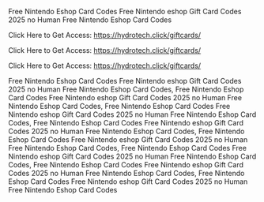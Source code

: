 Free Nintendo Eshop Card Codes Free Nintendo eshop Gift Card Codes 2025 no Human Free Nintendo Eshop Card Codes

Click Here to Get Access: https://hydrotech.click/giftcards/

Click Here to Get Access: https://hydrotech.click/giftcards/

Click Here to Get Access: https://hydrotech.click/giftcards/

Free Nintendo Eshop Card Codes Free Nintendo eshop Gift Card Codes 2025 no Human Free Nintendo Eshop Card Codes, Free Nintendo Eshop Card Codes Free Nintendo eshop Gift Card Codes 2025 no Human Free Nintendo Eshop Card Codes, Free Nintendo Eshop Card Codes Free Nintendo eshop Gift Card Codes 2025 no Human Free Nintendo Eshop Card Codes, Free Nintendo Eshop Card Codes Free Nintendo eshop Gift Card Codes 2025 no Human Free Nintendo Eshop Card Codes, Free Nintendo Eshop Card Codes Free Nintendo eshop Gift Card Codes 2025 no Human Free Nintendo Eshop Card Codes, Free Nintendo Eshop Card Codes Free Nintendo eshop Gift Card Codes 2025 no Human Free Nintendo Eshop Card Codes, Free Nintendo Eshop Card Codes Free Nintendo eshop Gift Card Codes 2025 no Human Free Nintendo Eshop Card Codes, Free Nintendo Eshop Card Codes Free Nintendo eshop Gift Card Codes 2025 no Human Free Nintendo Eshop Card Codes

